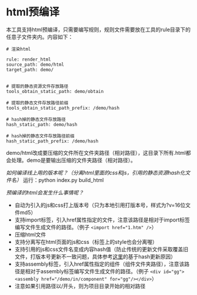 # html预编译

本工具支持html预编译，只需要编写规则，规则文件需要放在工具的rule目录下的任意子文件夹内。内容如下：

    # 渲染html

    rule: render_html
    source_path: demo/html
    target_path: demo/


    # 提取的静态资源文件存放路径
    tools_obtain_static_path: demo/obtain

    # 提取的静态文件存放路径前缀
    tools_obtain_static_path_prefix: /demo/hash

    # hash掉的静态文件存放路径
    hash_static_path: demo/hash

    # hash掉的静态文件存放路径前缀
    hash_static_path_prefix: /demo/hash


demo/html改成要压缩的文件所在文件夹路径（相对路径），这目录下所有.html都会处理。demo是要输出压缩的文件夹路径（相对路径）。


*如何编译线上用的版本呢？（分离html里面的css和js，引用的静态资源hash化文件名）*
运行：python index.py build_html


*预编译的html会发生什么事情呢？*
- 自动为引入的js和css打上版本号（只为本地引用打版本号，样式为?v=16位文件md5）
- 支持import标签，引入href属性指定的文件，注意该路径是相对于import标签编写文件生成文件的路径。（例子 `<import href="1.htm" />`）
- 压缩html文件
- 支持分离写在html页面的js和css（标签上的style也会分离喔）
- 支持引用的js和css文件名变成内容hash值（防止传统的更新文件采取覆盖旧文件，打版本号更新不一致问题，具体参考[这里](http://www.infoq.com/cn/articles/front-end-engineering-and-performance-optimization-part1 "这里")的基于hash更新原因）
- 支持assembly标签，引入href属性指定的组件（组件文件夹路径），注意该路径是相对于assembly标签编写文件生成文件的路径。（例子 `<div id="gg"><assembly href="/demo/in/component" for="gg"/></div>`）
- 注意如果引用路径以/开头，则为项目目录开始的相对路径